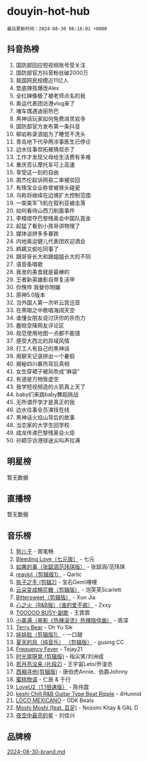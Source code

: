 # douyin-hot-hub

`最后更新时间：2024-08-30 06:16:01 +0800`

## 抖音热榜

1. 国防部回应短视频账号受关注
1. 国防部官方抖音粉丝破2000万
1. 我国网民规模近11亿人
1. 垫底辣孩爆改Alex
1. 全红婵像极了被老师点名的我
1. 奥运代表团访港vlog来了
1. 堵车偶遇迪丽热巴
1. 黑神话玩家如何免费进灵岩寺
1. 国防部官方发布第一条抖音
1. 柳岩称录浪姐为了睡觉不洗头
1. 青岛地下代孕两涉事医生已停诊
1. 边水往事但拓被猜叔杀了
1. 工作才发现父母给生活费有多难
1. 重庆否认摩托车可上高速
1. 享受这一刻的自由
1. 周杰伦起诉网易二审被驳回
1. 有珠宝企业称曾被铁头碰瓷
1. 乌称将继续在边境扩大控制范围
1. 一架美军飞机在叙利亚被击落
1. 如何看待山西刀削面事件
1. 李樟煜夺巴黎残奥会中国队首金
1. 起猛了看到小孩哥讲物理了
1. 媒体谈拼多多暴跌
1. 内地奥运健儿代表团欢迎酒会
1. 鹈鹕又偷吃同事了
1. 跟哥哥长大和跟姐姐长大的不同
1. 语音条唱歌
1. 我发的美食就是最棒的
1. 王者新英雄影自带复活甲
1. 你憔悴 我替你明媚
1. 原神5.0版本
1. 当外国人第一次听云宫迅音
1. 在黑暗之中歌唱海阔天空
1. 谁懂女朋友说讨厌你的杀伤力
1. 鹿晗空降网友评论区
1. 规范使用地图一点都不能错
1. 感受大西北的异域风情
1. 打工人有自己的黑神话
1. 用聊天记录拼出一个暑假
1. 揭秘四川暴热背后真相
1. 女生穿裙子被风吹成“麻袋”
1. 有道是万物皆虚空
1. 我学短视频造的火箭真上天了
1. baby们来跳baby舞蹈挑战
1. 无所谓开学才是真正的我
1. 边水往事全员演技在线
1. 黑神话火焰山背后的故事
1. 当恋家的大学生回学校
1. 成龙传递巴黎残奥会火炬
1. 孙颖莎访港球迷尖叫声拉满

## 明星榜

暂无数据

## 直播榜

暂无数据

## 音乐榜

1. [狗儿子](https://sf3-cdn-tos.douyinstatic.com/obj/tos-cn-ve-2774/osvuItF7HhQ8nfz5BHDCMbu5ZOmgxBGtmcEpfn) - 周笔畅
1. [Bleeding Love（七元版）](https://sf5-hl-cdn-tos.douyinstatic.com/obj/tos-cn-ve-2774/oEgC9eZFHQ1MfSRnrfkzFp8AayDWqAQMABBgUs) - 七元
1. [如果的事（张韶涵范玮琪版）](https://sf3-cdn-tos.douyinstatic.com/obj/tos-cn-ve-2774/owI7MDDyzHddFIDNOFiTf8qYP1fafEiAgmjsCv) - 张韶涵/范玮琪
1. [reaykil（剪辑版1）](https://sf5-hl-cdn-tos.douyinstatic.com/obj/tos-cn-ve-2774/osSIWpEdiiBoAWKQMsIBhmw1wUEJn5z20ANfA9) - Qarlic
1. [执子之手 (剪辑2)](https://sf5-hl-cdn-tos.douyinstatic.com/obj/tos-cn-ve-2774/oUoZLQjCc31XzqsBnBQUNgeKtYPBcgbFDwtfcu) - 宝石Gem\哩哩
1. [云朵变成棉花糖（剪辑版）](https://sf5-hl-cdn-tos.douyinstatic.com/obj/tos-cn-ve-2774/o8LC84GQLALFfXeyJmh8KE61byVQYMMeAZLfEI) - 泡芙芙Scarlett
1. [Bittersweet（剪辑版）](https://sf3-cdn-tos.douyinstatic.com/obj/tos-cn-ve-2774/oIR5xcAceFQosUeHXGzNQpCesIBELaANA2RYoJ) - Xun Jia
1. [心之火（R&B版）（谁的爱不疯）](https://sf5-hl-cdn-tos.douyinstatic.com/obj/tos-cn-ve-2774/okemkEDaIBBE3OosftCgMxlFkLQZRw37t36ZQv) - Zxxy
1. [TOOOOO BUSY-副歌](https://sf5-hl-cdn-tos.douyinstatic.com/obj/tos-cn-ve-2774/o0fmjGZetNDjSM5EimFs2QlzBg30YgByJMRQrC) - 王霏霏
1. [小美满（电影《热辣滚烫》热辣陪伴曲）](https://sf5-hl-cdn-tos.douyinstatic.com/obj/tos-cn-ve-2774/o0GAn2lSgfZIDUgtevCGDQYnFg4CwnrBaxbTZL) - 周深
1. [Terry Bear](https://sf5-hl-cdn-tos.douyinstatic.com/obj/tos-cn-ve-2774/oY98zQoBzAv3LMriiCP1nBInWAHWfS2wisMjSc) - Oh Yu Sik
1. [娃娃脸（剪辑版1）](https://sf3-cdn-tos.douyinstatic.com/obj/tos-cn-ve-2774/oIimSCgQoNUePTAZ1Ba7TeADY4KetGYsVFeaaB) - 一口甜
1. [夏天的风（纯音乐） （剪辑版）](https://sf5-hl-cdn-tos.douyinstatic.com/obj/tos-cn-ve-2774/oUzLjBZZFQAoNRmGokEeD5zfQCObp6UeFAnTa6) - gusing CC
1. [Frequency Fever](https://sf3-cdn-tos.douyinstatic.com/obj/tos-cn-ve-2774/os94PCgvfCQSGh1ogDZmrFB6eEACFtZXwHEYHh) - Tejay21
1. [时光晃呀晃 (剪辑版)](https://sf3-cdn-tos.douyinstatic.com/obj/tos-cn-ve-2774/o8ACeQem3gwI1x3GIYGAfKG0LJebKFRJDwRwyW) - 指尖笑/刘洲成
1. [若月亮没来 (片段2)](https://sf3-cdn-tos.douyinstatic.com/obj/tos-cn-ve-2774/ocQavLLjkCOeDxGyYeIMGgNAIwJ0QXE1Ve3Fzv) - 王宇宙Leto/乔浚丞
1. [西厢寻他(剪辑版)](https://sf5-hl-cdn-tos.douyinstatic.com/obj/tos-cn-ve-2774/oUsAVfAQKlRNxEv5qxvIB8o5qmIWUcXbzJKJhw) - 唐伯虎Annie、伯爵Johnny
1. [蜜桃物语](https://sf5-hl-cdn-tos.douyinstatic.com/obj/tos-cn-ve-2774/oIhOSCZtIACtYU4XQkngiW9kCBfVD1Fz9IYeqL) - 仁辰 & 于行
1. [LoveU2（1.1倍速版）](https://sf3-cdn-tos.douyinstatic.com/obj/tos-cn-ve-2774/oQMeDffLaEmgMwgCOEMAFCI6INzoFPgWdD0rsa) - 陈伟霆
1. [keshi Chill R&B Guitar Type Beat Ripple](https://sf5-hl-cdn-tos.douyinstatic.com/obj/tos-cn-ve-2774/okQIfmitAB3HpgZQo0YCEFEACcDhQngn0fkFIC) - 4Hunnid
1. [LOCO MEXICANO](https://sf3-cdn-tos.douyinstatic.com/obj/tos-cn-ve-2774/owxVoxJorA4ILBfsMAjU6t7O1xW9w0tS7EYzh6) - ODK Beats
1. [Moshi Moshi (feat. 百足)](https://sf3-cdn-tos.douyinstatic.com/obj/tos-cn-ve-2774/ooJjIHi8hVoNioNtAOBBMJ13sqywJAGW1piyfb) - Nozomi Kitay & GAL D
1. [夜空中最亮的星](https://sf6-cdn-tos.douyinstatic.com/obj/tos-cn-ve-2774/o4IfgGwqqnFeXEMGaS8JBzJAdayAaCeoxqbjCD) - 刘佳兴

## 品牌榜

[2024-08-30-brand.md](2024-08-30-brand.md)
